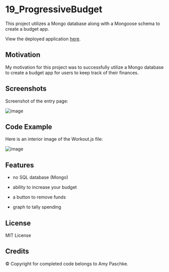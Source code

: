 # 19_ProgressiveBudget

This project utilizes a Mongo database along with a Mongoose schema to create a budget app.

View the deployed application [here](https://obscure-journey-20914.herokuapp.com/).

## Motivation

My motivation for this project was to successfully utilize a Mongo database to create a budget app for users to keep track of their finances.

## Screenshots

Screenshot of the entry page:

![image](https://user-images.githubusercontent.com/70075341/108868035-6b08b900-75bb-11eb-98a4-bb7a1f55a835.JPG)

## Code Example

Here is an interior image of the Workout.js file:

![image](https://user-images.githubusercontent.com/70075341/108868319-b4590880-75bb-11eb-8040-c44454db2a31.JPG)

## Features

- no SQL database (Mongo)

- ability to increase your budget

- a button to remove funds

- graph to tally spending

## License

MIT License

## Credits

&copy; Copyright for completed code belongs to Amy Paschke.
